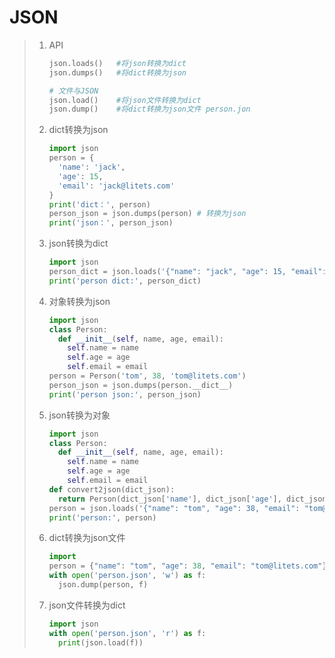 # JSON

> 1. API
>
>    ```python
>    json.loads()  	#将json转换为dict
>    json.dumps()	#将dict转换为json
>    
>    # 文件与JSON
>    json.load() 	#将json文件转换为dict
>    json.dump() 	#将dict转换为json文件 person.jon
>    ```
>
> 2. dict转换为json
>
>    ```python
>    import json
>    person = {
>      'name': 'jack',
>      'age': 15,
>      'email': 'jack@litets.com'
>    }
>    print('dict：', person)
>    person_json = json.dumps(person) # 转换为json
>    print('json：', person_json)
>    ```
>
> 3. json转换为dict
>
>    ```python
>    import json
>    person_dict = json.loads('{"name": "jack", "age": 15, "email": "jack@litets.com"}')
>    print('person dict:', person_dict)
>    ```
>
> 4. 对象转换为json
>
>    ```python
>    import json
>    class Person:
>      def __init__(self, name, age, email):
>        self.name = name
>        self.age = age
>        self.email = email
>    person = Person('tom', 38, 'tom@litets.com')
>    person_json = json.dumps(person.__dict__)
>    print('person json:', person_json)
>    ```
>
> 5. json转换为对象
>
>    ```python
>    import json
>    class Person:
>      def __init__(self, name, age, email):
>        self.name = name
>        self.age = age
>        self.email = email
>    def convert2json(dict_json):
>      return Person(dict_json['name'], dict_json['age'], dict_json['email'])
>    person = json.loads('{"name": "tom", "age": 38, "email": "tom@litets.com"}', object_hook=convert2json)
>    print('person:', person)
>    ```
>
> 6. dict转换为json文件
>
>    ```python
>    import
>    person = {"name": "tom", "age": 38, "email": "tom@litets.com"}
>    with open('person.json', 'w') as f:
>      json.dump(person, f)
>    ```
>
> 7. json文件转换为dict
>
>    ```python
>    import json
>    with open('person.json', 'r') as f:
>      print(json.load(f))
>    ```

